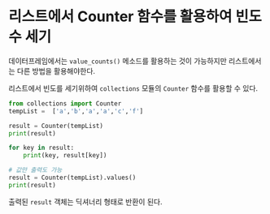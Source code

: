 # 리스트에서 Counter 함수를 활용하여 빈도수 세기

데이터프레임에서는 ```value_counts()``` 메소드를 활용하는 것이 가능하지만 리스트에서는 다른 방법을 활용해야한다. 

리스트에서 빈도를 세기위하여 ```collections``` 모듈의 ```Counter``` 함수를 활용할 수 있다.
```python
from collections import Counter
tempList =  ['a','b','a','a','c','f']

result = Counter(tempList)
print(result)

for key in result:
    print(key, result[key])

# 값만 출력도 가능
result = Counter(tempList).values()
print(result)
```
출력된 ```result``` 객체는 딕셔너리 형태로 반환이 된다.
